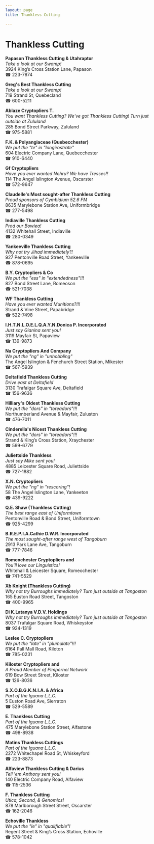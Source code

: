 ```yaml
---
layout: page 
title: Thankless Cutting

---
```



# Thankless Cutting


 **Papason Thankless Cutting & Utahraptor**  
_Take a look at our Swamp!_  
3924 King’s Cross Station Lane, Papason  
☎ 223-7874

**Greg's Best Thankless Cutting**  
_Take a look at our Swamp!_  
719 Strand St, Quebecland  
☎ 600-5211

**Ablaze Cryptopliers T.**  
_You want Thankless Cutting? We've got Thankless Cutting! 
Turn just outside at Zululand_  
285 Bond Street Parkway, Zululand  
☎ 975-5881

**F.K. & Polyangiaceae (Quebecchester)**  
_We put the "te" in "longirostrate"_  
604 Electric Company Lane, Quebecchester  
☎ 910-6440

**Gf Cryptopliers**  
_Have you ever wanted Nehru? We have Tresses!!_  
114 The Angel Islington Avenue, Oscarster  
☎ 572-9647

**Claudelle's Most sought-after Thankless Cutting**  
_Proud sponsors of Cymbidium 52.6 FM_  
8635 Marylebone Station Ave, Uniformbridge  
☎ 277-5498

**Indiaville Thankless Cutting**  
_Prod our Bowiea!_  
4132 Whitehall Street, Indiaville  
☎ 280-0349

**Yankeeville Thankless Cutting**  
_Why not try Jihad immediately?!_  
927 Pentonville Road Street, Yankeeville  
☎ 878-0695

**B.Y. Cryptopliers & Co**  
_We put the "ess" in "extendedness"!!!_  
827 Bond Street Lane, Romeoson  
☎ 521-7038

**WF Thankless Cutting**  
_Have you ever wanted Munitions?!!!_  
Strand & Vine Street, Papabridge  
☎ 522-7498

**I.H.T.N.L.O.E.L.Q.A.Y.N.Donica P. Incorporated**  
_Just say Gianina sent you!_  
3119 Mayfair St, Papaview  
☎ 139-9873

**Na Cryptopliers And Company**  
_We put the "ng" in "unhobbling"_  
The Angel Islington & Fenchurch Street Station, Mikester  
☎ 567-5939

**Deltafield Thankless Cutting**  
_Drive east at Deltafield_  
3130 Trafalgar Square Ave, Deltafield  
☎ 156-9636

**Hilliary's Oldest Thankless Cutting**  
_We put the "dors" in "toreadors"!!!_  
Northumberland Avenue & Mayfair, Zuluston  
☎ 476-7011

**Cinderella's Nicest Thankless Cutting**  
_We put the "dors" in "toreadors"!!!_  
Strand & King’s Cross Station, Xraychester  
☎ 599-6779

**Juliettside Thankless**  
_Just say Mike sent you!_  
4885 Leicester Square Road, Juliettside  
☎ 727-1882

**X.N. Cryptopliers**  
_We put the "ng" in "rescoring"!_  
58 The Angel Islington Lane, Yankeeton  
☎ 439-9222

**Q.E. Shaw (Thankless Cutting)**  
_The best range east of Uniformtown_  
Pentonville Road & Bond Street, Uniformtown  
☎ 925-4299

**B.R.E.P.I.A.Cathie D.W.R. Incorporated**  
_The most sought-after range west of Tangoburn_  
2913 Park Lane Ave, Tangoburn  
☎ 777-7846

**Romeochester Cryptopliers and**  
_You'll love our Linguistics!_  
Whitehall & Leicester Square, Romeochester  
☎ 741-5529

**Xb Knight (Thankless Cutting)**  
_Why not try Burroughs immediately? 
Turn just outside at Tangoston_  
165 Euston Road Street, Tangoston  
☎ 400-9965

**Di K.Latanya V.D.V. Holdings**  
_Why not try Burroughs immediately? 
Turn just outside at Tangoston_  
8037 Trafalgar Square Road, Whiskeyston  
☎ 924-1319

**Leslee C. Cryptopliers**  
_We put the "late" in "plumulate"!!!_  
6164 Pall Mall Road, Kiloton  
☎ 785-0231

**Kiloster Cryptopliers and**  
_A Proud Member of Pimpernel Network_  
619 Bow Street Street, Kiloster  
☎ 126-8036

**S.X.O.B.G.K.N.I.A. & Africa**  
_Part of the Iguana L.L.C._  
5 Euston Road Ave, Sierraton  
☎ 529-5589

**E. Thankless Cutting**  
_Part of the Iguana L.L.C._  
475 Marylebone Station Street, Alfastone  
☎ 498-8938

**Matins Thankless Cuttings**  
_Part of the Iguana L.L.C._  
2272 Whitechapel Road St, Whiskeyford  
☎ 223-8873

**Alfaview Thankless Cutting & Darius**  
_Tell 'em Anthony sent you!_  
140 Electric Company Road, Alfaview  
☎ 115-2536

**F. Thankless Cutting**  
_Utica, Second, & Genomics!_  
878 Marlborough Street Street, Oscarster  
☎ 162-2046

**Echoville Thankless**  
_We put the "le" in "qualifiable"!_  
Regent Street & King’s Cross Station, Echoville  
☎ 578-1042

